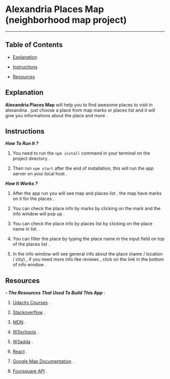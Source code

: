 # Alexandria Places Map (neighborhood map project)

---

## Table of Contents

- [Explanation](#explanation)

* [Instructions](#instructions)

- [Resources](#resources)

## Explanation

**Alexandria Places Map** will help you to find awesome places to visit in alexandria . just choose a place from map marks or places list and it will give you informations about the place and more .

## Instructions

**_How To Run It ?_**

1.  You need to run the `npm install` command in your terminal on the project directory .

2.  Then run `npm start` after the end of installation, this will run the app server on your local host .

**_How It Works ?_**

1.  After the app run you will see map and places list . the map have marks on it for the places .

2.  You can check the place info by marks by clicking on the mark and the info window will pop up .
3.  You can check the place info by places list by clicking on the place name in list .
4.  You can filter the place by typing the place name in the input field on top of the places list .
5.  In the info window will see general info about the place (name / location / city) , if you need more info like reviews , click on the link in the bottom of info window .

## Resources

**_- The Resources That Used To Build This App_** :

1.  [Udacity Courses](https://udacity.com/) .

2.  [Stackoverflow](https://stackoverflow.com/) .

3)  [MDN](https://developer.mozilla.org/en-US/) .

4)  [W3schools](https://www.w3schools.com/) .

5)  [W3adda](https://www.w3adda.com/react-js-tutorial) .

6)  [React](https://reactjs.org/) .
7)  [Google Map Documentation](https://developers.google.com/maps/documentation/javascript/tutorial) .
8)  [Foursquare API](https://developer.foursquare.com/) .
